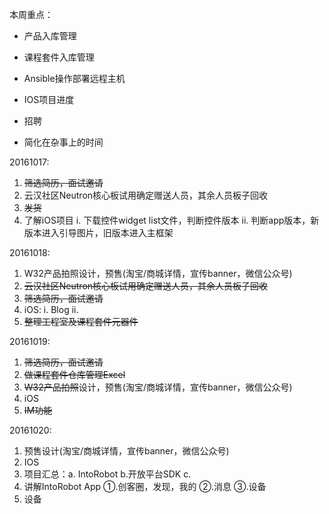 本周重点：

* 产品入库管理

* 课程套件入库管理

* Ansible操作部署远程主机

* IOS项目进度

* 招聘

* 简化在杂事上的时间


20161017:

1. ~~筛选简历，面试邀请~~
2. 云汉社区Neutron核心板试用确定赠送人员，其余人员板子回收
3. ~~发货~~
4. 了解iOS项目
  i. 下载控件widget list文件，判断控件版本
  ii. 判断app版本，新版本进入引导图片，旧版本进入主框架

20161018:

1. W32产品拍照设计，预售\(淘宝\/商城详情，宣传banner，微信公众号\)
2. ~~云汉社区Neutron核心板试用确定赠送人员，其余人员板子回收~~
3. ~~筛选简历，面试邀请~~
4. iOS: 
  i. Blog
  ii.
5. ~~整理工程室及课程套件元器件~~

20161019:

1. ~~筛选简历，面试邀请~~
2. ~~做课程套件仓库管理Excel~~
3. ~~W32产品拍照~~设计，预售\(淘宝\/商城详情，宣传banner，微信公众号\)
4. iOS
  1. ~~IM功能~~


20161020:

1. 预售设计\(淘宝\/商城详情，宣传banner，微信公众号\)
2. IOS
  1. 项目汇总：a. IntoRobot  b.开放平台SDK    c.
  2. 讲解IntoRobot App
    ①.创客圈，发现，我的
    ②.消息
    ③.设备
  3. 设备


